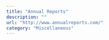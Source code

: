 ```yaml
---
title: "Annual Reports"
description: ""
url: "http://www.annualreports.com/"
category: "Miscellaneous"
---
```

